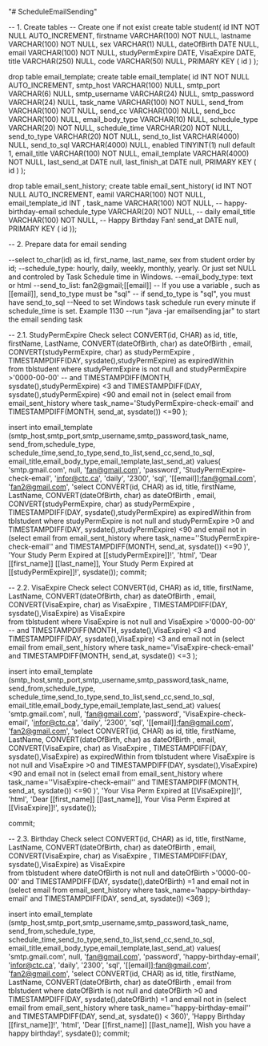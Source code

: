 "# ScheduleEmailSending" 

-- 1. Create tables
-- Create one if not exist
create table student(
   id INT NOT NULL AUTO_INCREMENT,
   firstname VARCHAR(100) NOT NULL,
   lastname VARCHAR(100) NOT NULL,
   sex      VARCHAR(1) NULL,
   dateOfBirth     DATE NULL,
   email VARCHAR(100) NOT NULL,
   studyPermExpire  DATE,
   VisaExpire  DATE,
   title VARCHAR(250) NULL,
   code VARCHAR(50) NULL,
   PRIMARY KEY ( id )
);

drop table email_template;
create table email_template(
   id INT NOT NULL AUTO_INCREMENT,
   smtp_host VARCHAR(100) NULL,
   smtp_port VARCHAR(6)  NULL,
   smtp_username VARCHAR(24) NULL,
   smtp_password VARCHAR(24) NULL,
   task_name VARCHAR(100) NOT NULL,
   send_from VARCHAR(100) NOT NULL,
   send_cc VARCHAR(100)  NULL,
   send_bcc VARCHAR(100) NULL,
   email_body_type VARCHAR(10) NULL,
   schedule_type VARCHAR(20) NOT NULL, 
   schedule_time VARCHAR(20) NOT NULL,
   send_to_type VARCHAR(20) NOT NULL,
   send_to_list VARCHAR(4000) NULL,
   send_to_sql VARCHAR(4000) NULL,
   enabled TINYINT(1) null default 1,
   email_title VARCHAR(100) NOT NULL,
   email_template VARCHAR(4000) NOT NULL,
   last_send_at  DATE null,
   last_finish_at  DATE null,
   PRIMARY KEY ( id )
);

drop table email_sent_history;
create table email_sent_history( 
	id INT NOT NULL AUTO_INCREMENT, 
	eamil VARCHAR(100) NOT NULL, 
    email_template_id INT ,
	task_name VARCHAR(100) NOT NULL, -- happy-birthday-email
	schedule_type VARCHAR(20) NOT NULL, -- daily
	email_title VARCHAR(100) NOT NULL, -- Happy Birthday Fan!
	send_at DATE null, 
    PRIMARY KEY ( id ));
    
   
 -- 2. Prepare data for email sending
 
--select to_char(id) as id, first_name, last_name, sex from student order by id;
--schedule_type: hourly, daily, weekly, monthly, yearly. Or just set NULL and controled by Task Schedule time in Windows.
--email_body_type: text or html
--send_to_list: fan2@gmail;[[email]]
-- If you use a variable , such as [[email]], send_to_type must be "sql"
-- if send_to_type is "sql", you must have send_to_sql
--Need to set Windows task schedule run every minute if schedule_time is set. Example 1130
--run "java -jar emailsending.jar" to start the email sending task

-- 2.1. StudyPermExpire Check
select CONVERT(id, CHAR) as id, title, firstName, LastName, CONVERT(dateOfBirth, char) as dateOfBirth , email, CONVERT(studyPermExpire, char) as studyPermExpire , TIMESTAMPDIFF(DAY,  sysdate(),studyPermExpire) as expiredWithin  
	from tblstudent
	  where studyPermExpire is not null 
		and studyPermExpire >'0000-00-00' 
        -- and TIMESTAMPDIFF(MONTH,  sysdate(),studyPermExpire) <3
		and  TIMESTAMPDIFF(DAY,  sysdate(),studyPermExpire) <90
		and email not in (select email from email_sent_history
					where task_name='StudyPermExpire-check-email'
					and  TIMESTAMPDIFF(MONTH,  send_at, sysdate()) <=90 );

insert into email_template (smtp_host,smtp_port,smtp_username,smtp_password,task_name, send_from,schedule_type,
        schedule_time,send_to_type,send_to_list,send_cc,send_to_sql,
	   email_title,email_body_type,email_template,last_send_at)
  values(
    'smtp.gmail.com',
    null,
    'fan@gmail.com',
    'password',	
    'StudyPermExpire-check-email',
	'infor@ctc.ca',
	'daily',
	'2300',
	'sql',
	'[[email]];fan@gmail.com',
	'fan2@gmail.com',
 'select CONVERT(id, CHAR) as id, title, firstName, LastName, CONVERT(dateOfBirth, char) as dateOfBirth , email, CONVERT(studyPermExpire, char) as studyPermExpire , TIMESTAMPDIFF(DAY,  sysdate(),studyPermExpire) as expiredWithin  from tblstudent where studyPermExpire is not null and studyPermExpire >0 and  TIMESTAMPDIFF(DAY,  sysdate(),studyPermExpire) <90 and email not in (select email from email_sent_history where task_name=''StudyPermExpire-check-email'' and  TIMESTAMPDIFF(MONTH,  send_at, sysdate()) <=90 )',
	'Your Study Perm Expired at [[studyPermExpire]]!',
	'html',
	'Dear [[first_name]] [[last_name]], Your Study Perm Expired at [[studyPermExpire]]!',
	sysdate());
commit;


-- 2.2. VisaExpire Check
select CONVERT(id, CHAR) as id, title, firstName, LastName, CONVERT(dateOfBirth, char) as dateOfBirth , email, CONVERT(VisaExpire, char) as VisaExpire , TIMESTAMPDIFF(DAY,  sysdate(),VisaExpire) as VisaExpire  
	from tblstudent
	  where VisaExpire is not null 
		and VisaExpire >'0000-00-00' 
        -- and TIMESTAMPDIFF(MONTH,  sysdate(),VisaExpire) <3
		and  TIMESTAMPDIFF(DAY,  sysdate(),VisaExpire) <3
		and email not in (select email from email_sent_history
					where task_name='VisaExpire-check-email'
					and  TIMESTAMPDIFF(MONTH,  send_at, sysdate()) <=3 );


insert into email_template (smtp_host,smtp_port,smtp_username,smtp_password,task_name, send_from,schedule_type,
        schedule_time,send_to_type,send_to_list,send_cc,send_to_sql,
	   email_title,email_body_type,email_template,last_send_at)
  values(
    'smtp.gmail.com',
    null,
    'fan@gmail.com',
    'password',	
    'VisaExpire-check-email',
	'infor@ctc.ca',
	'daily',
	'2300',
	'sql',
	'[[email]];fan@gmail.com',
	'fan2@gmail.com',
 'select CONVERT(id, CHAR) as id, title, firstName, LastName, CONVERT(dateOfBirth, char) as dateOfBirth , email, CONVERT(VisaExpire, char) as VisaExpire , TIMESTAMPDIFF(DAY,  sysdate(),VisaExpire) as expiredWithin  from tblstudent where VisaExpire is not null and VisaExpire >0 and  TIMESTAMPDIFF(DAY,  sysdate(),VisaExpire) <90 and email not in (select email from email_sent_history where task_name=''VisaExpire-check-email'' and  TIMESTAMPDIFF(MONTH,  send_at, sysdate()) <=90 )',
	'Your Visa Perm Expired at [[VisaExpire]]!',
	'html',
	'Dear [[first_name]] [[last_name]], Your Visa Perm Expired at [[VisaExpire]]!',
	sysdate());
    
commit;


-- 2.3. Birthday Check
select CONVERT(id, CHAR) as id, title, firstName, LastName, CONVERT(dateOfBirth, char) as dateOfBirth , email, CONVERT(VisaExpire, char) as VisaExpire , TIMESTAMPDIFF(DAY,  sysdate(),VisaExpire) as VisaExpire  
	from tblstudent
	  where dateOfBirth is not null 
		and dateOfBirth >'0000-00-00' 
		and  TIMESTAMPDIFF(DAY,  sysdate(),dateOfBirth) =1
		and email not in (select email from email_sent_history
					where task_name='happy-birthday-email'
					and  TIMESTAMPDIFF(DAY,  send_at, sysdate()) <369 );

insert into email_template (smtp_host,smtp_port,smtp_username,smtp_password,task_name, send_from,schedule_type,
        schedule_time,send_to_type,send_to_list,send_cc,send_to_sql,
	   email_title,email_body_type,email_template,last_send_at)
  values(
    'smtp.gmail.com',
    null,
    'fan@gmail.com',
    'password',	
    'happy-birthday-email',
	'infor@ctc.ca',
	'daily',
	'2300',
	'sql',
	'[[email]];fan@gmail.com',
	'fan2@gmail.com',
    'select CONVERT(id, CHAR) as id, title, firstName, LastName, CONVERT(dateOfBirth, char) as dateOfBirth , email from tblstudent where dateOfBirth is not null and dateOfBirth >0 and  TIMESTAMPDIFF(DAY,  sysdate(),dateOfBirth) =1 and email not in (select email from email_sent_history where task_name=''happy-birthday-email'' and  TIMESTAMPDIFF(DAY,  send_at, sysdate()) < 360)',
	'Happy Birthday [[first_name]]!',
	'html',
	'Dear [[first_name]] [[last_name]], Wish you have a happy birthday!',
	sysdate());
commit;
